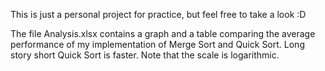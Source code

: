This is just a personal project for practice, but feel free to take a look :D

The file Analysis.xlsx contains a graph and a table comparing the average performance of my implementation 
of Merge Sort and Quick Sort. Long story short Quick Sort is faster. Note that the scale is logarithmic.